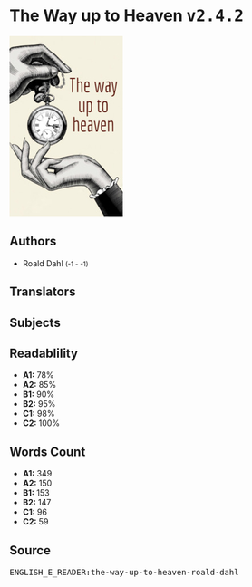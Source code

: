 # The Way up to Heaven <kbd>v2.4.2</kbd>

![](./cover.medium.jpg "")

## Authors


 - Roald Dahl <small>(-1 - -1)</small>

## Translators



## Subjects



## Readablility


 - **A1:** 78%
 - **A2:** 85%
 - **B1:** 90%
 - **B2:** 95%
 - **C1:** 98%
 - **C2:** 100%

## Words Count


 - **A1:** 349
 - **A2:** 150
 - **B1:** 153
 - **B2:** 147
 - **C1:** 96
 - **C2:** 59

## Source


<kbd>ENGLISH_E_READER:the-way-up-to-heaven-roald-dahl</kbd>
